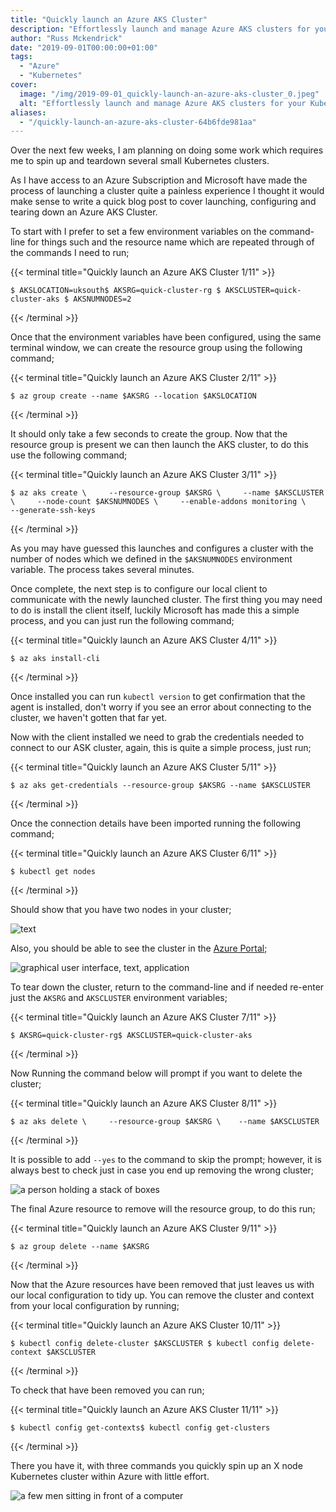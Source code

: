 ```yaml
---
title: "Quickly launch an Azure AKS Cluster"
description: "Effortlessly launch and manage Azure AKS clusters for your Kubernetes workloads with simple commands and streamlined setup."
author: "Russ Mckendrick"
date: "2019-09-01T00:00:00+01:00"
tags:
  - "Azure"
  - "Kubernetes"
cover:
  image: "/img/2019-09-01_quickly-launch-an-azure-aks-cluster_0.jpeg"
  alt: "Effortlessly launch and manage Azure AKS clusters for your Kubernetes workloads with simple commands and streamlined setup."
aliases:
  - "/quickly-launch-an-azure-aks-cluster-64b6fde981aa"
---
```


Over the next few weeks, I am planning on doing some work which requires me to spin up and teardown several small Kubernetes clusters.

As I have access to an Azure Subscription and Microsoft have made the process of launching a cluster quite a painless experience I thought it would make sense to write a quick blog post to cover launching, configuring and tearing down an Azure AKS Cluster.

To start with I prefer to set a few environment variables on the command-line for things such and the resource name which are repeated through of the commands I need to run;

{{< terminal title="Quickly launch an Azure AKS Cluster 1/11" >}}
```
$ AKSLOCATION=uksouth$ AKSRG=quick-cluster-rg $ AKSCLUSTER=quick-cluster-aks $ AKSNUMNODES=2
```
{{< /terminal >}}

Once that the environment variables have been configured, using the same terminal window, we can create the resource group using the following command;

{{< terminal title="Quickly launch an Azure AKS Cluster 2/11" >}}
```
$ az group create --name $AKSRG --location $AKSLOCATION
```
{{< /terminal >}}

It should only take a few seconds to create the group. Now that the resource group is present we can then launch the AKS cluster, to do this use the following command;

{{< terminal title="Quickly launch an Azure AKS Cluster 3/11" >}}
```
$ az aks create \     --resource-group $AKSRG \     --name $AKSCLUSTER \     --node-count $AKSNUMNODES \     --enable-addons monitoring \     --generate-ssh-keys
```
{{< /terminal >}}

As you may have guessed this launches and configures a cluster with the number of nodes which we defined in the `$AKSNUMNODES` environment variable. The process takes several minutes.

Once complete, the next step is to configure our local client to communicate with the newly launched cluster. The first thing you may need to do is install the client itself, luckily Microsoft has made this a simple process, and you can just run the following command;

{{< terminal title="Quickly launch an Azure AKS Cluster 4/11" >}}
```
$ az aks install-cli
```
{{< /terminal >}}

Once installed you can run `kubectl version` to get confirmation that the agent is installed, don't worry if you see an error about connecting to the cluster, we haven't gotten that far yet.

Now with the client installed we need to grab the credentials needed to connect to our ASK cluster, again, this is quite a simple process, just run;

{{< terminal title="Quickly launch an Azure AKS Cluster 5/11" >}}
```
$ az aks get-credentials --resource-group $AKSRG --name $AKSCLUSTER
```
{{< /terminal >}}

Once the connection details have been imported running the following command;

{{< terminal title="Quickly launch an Azure AKS Cluster 6/11" >}}
```
$ kubectl get nodes
```
{{< /terminal >}}

Should show that you have two nodes in your cluster;

![text](/img/2019-09-01_quickly-launch-an-azure-aks-cluster_1.png)

Also, you should be able to see the cluster in the [Azure Portal](https://portal.azure.com/);

![graphical user interface, text, application](/img/2019-09-01_quickly-launch-an-azure-aks-cluster_2.png)

To tear down the cluster, return to the command-line and if needed re-enter just the `AKSRG` and `AKSCLUSTER` environment variables;

{{< terminal title="Quickly launch an Azure AKS Cluster 7/11" >}}
```
$ AKSRG=quick-cluster-rg$ AKSCLUSTER=quick-cluster-aks
```
{{< /terminal >}}

Now Running the command below will prompt if you want to delete the cluster;

{{< terminal title="Quickly launch an Azure AKS Cluster 8/11" >}}
```
$ az aks delete \     --resource-group $AKSRG \    --name $AKSCLUSTER
```
{{< /terminal >}}

It is possible to add `--yes` to the command to skip the prompt; however, it is always best to check just in case you end up removing the wrong cluster;

![a person holding a stack of boxes](/img/2019-09-01_quickly-launch-an-azure-aks-cluster_3.gif)

The final Azure resource to remove will the resource group, to do this run;

{{< terminal title="Quickly launch an Azure AKS Cluster 9/11" >}}
```
$ az group delete --name $AKSRG
```
{{< /terminal >}}

Now that the Azure resources have been removed that just leaves us with our local configuration to tidy up. You can remove the cluster and context from your local configuration by running;

{{< terminal title="Quickly launch an Azure AKS Cluster 10/11" >}}
```
$ kubectl config delete-cluster $AKSCLUSTER $ kubectl config delete-context $AKSCLUSTER
```
{{< /terminal >}}

To check that have been removed you can run;

{{< terminal title="Quickly launch an Azure AKS Cluster 11/11" >}}
```
$ kubectl config get-contexts$ kubectl config get-clusters
```
{{< /terminal >}}

There you have it, with three commands you quickly spin up an X node Kubernetes cluster within Azure with little effort.

![a few men sitting in front of a computer](/img/2019-09-01_quickly-launch-an-azure-aks-cluster_4.gif)
